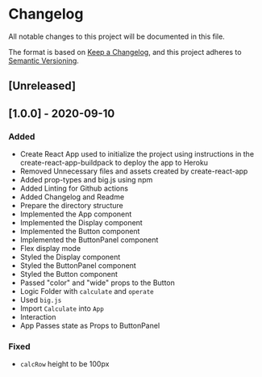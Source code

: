# Changelog
All notable changes to this project will be documented in this file.

The format is based on [Keep a Changelog](https://keepachangelog.com/en/1.0.0/),
and this project adheres to [Semantic Versioning](https://semver.org/spec/v2.0.0.html).

## [Unreleased]

## [1.0.0] - 2020-09-10
### Added
- Create React App used to initialize the project using instructions in the create-react-app-buildpack to deploy the app to Heroku
- Removed Unnecessary files and assets created by create-react-app
- Added prop-types and big.js using npm
- Added Linting for Github actions
- Added Changelog and Readme
- Prepare the directory structure 
- Implemented the App component 
- Implemented the Display component 
- Implemented the Button component 
- Implemented the ButtonPanel component
- Flex display mode
- Styled the Display component
- Styled the ButtonPanel component
- Styled the Button component
- Passed "color" and "wide" props to the Button
- Logic Folder with `calculate` and `operate`
- Used `big.js`
- Import `Calculate` into `App`
- Interaction
- App Passes state as Props to ButtonPanel

### Fixed
- `calcRow` height to be 100px